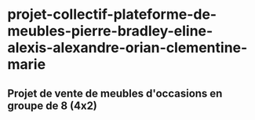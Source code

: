 # projet-collectif-plateforme-de-meubles-pierre-bradley-eline-alexis-alexandre-orian-clementine-marie

<h2>Projet de vente de meubles d'occasions en groupe de 8 (4x2)</h2>
